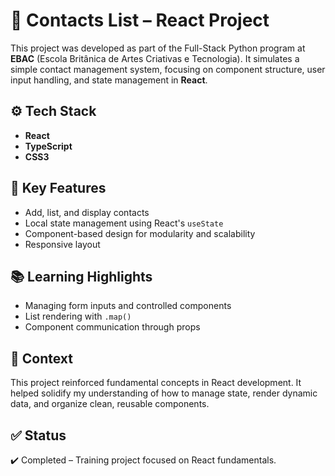 # 📇 Contacts List – React Project

This project was developed as part of the Full-Stack Python program at **EBAC** (Escola Britânica de Artes Criativas e Tecnologia). It simulates a simple contact management system, focusing on component structure, user input handling, and state management in **React**.

## ⚙️ Tech Stack

- **React**
- **TypeScript**
- **CSS3**

## 🧩 Key Features

- Add, list, and display contacts
- Local state management using React's `useState`
- Component-based design for modularity and scalability
- Responsive layout

## 📚 Learning Highlights

- Managing form inputs and controlled components
- List rendering with `.map()`
- Component communication through props

## 🎯 Context

This project reinforced fundamental concepts in React development. It helped solidify my understanding of how to manage state, render dynamic data, and organize clean, reusable components.

## ✅ Status

✔️ Completed – Training project focused on React fundamentals.
